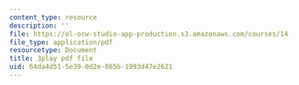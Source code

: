 ```yaml
---
content_type: resource
description: ''
file: https://ol-ocw-studio-app-production.s3.amazonaws.com/courses/14-01sc-principles-of-microeconomics-fall-2011/64da4d515e390d2e865b1993d47e2621_ni0aX0tUAd0.pdf
file_type: application/pdf
resourcetype: Document
title: 3play pdf file
uid: 64da4d51-5e39-0d2e-865b-1993d47e2621
---
```

